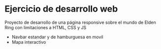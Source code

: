 # Ejercicio de desarrollo web
Proyecto de desarrollo de una página responsive sobre el mundo de Elden Ring con limitaciones a HTML, CSS y JS

- Navbar estandar y de hamburguesa en movil
- Mapa interactivo
